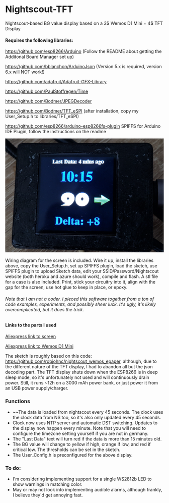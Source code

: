 # Nightscout-TFT
Nightscout-based BG value display based on a 3$ Wemos D1 Mini + 4$ TFT Display

#### Requires the following libraries:

https://github.com/esp8266/Arduino (Follow the README about getting the Additonal Board Manager set up)

https://github.com/bblanchon/ArduinoJson (Version 5.x is required, version 6.x will NOT work!)

https://github.com/adafruit/Adafruit-GFX-Library

https://github.com/PaulStoffregen/Time

https://github.com/Bodmer/JPEGDecoder

https://github.com/Bodmer/TFT_eSPI (after installation, copy my User_Setup.h to libraries/TFT_eSPI)

https://github.com/esp8266/arduino-esp8266fs-plugin SPIFFS for Arduino IDE Plugin, follow the instructions on the readme

![Image](/IMG_20190710_101610.jpg)


Wiring diagram for the screen is included. Wire it up, install the libraries above, copy the User_Setup.h, set up SPIFFS plugin, load the sketch, use SPIFFS plugin to upload Sketch data, edit your SSID/Password/Nightscout website (both heroku and azure should work), compile and flash.
A stl file for a case is also included. Print, stick your circuitry into it, align with the gap for the screen, use hot glue to keep in place, or epoxy.

###### Note that I am not a coder. I pieced this software together from a ton of code examples, experiments, and possibly sheer luck. It's ugly, it's likely overcomplicated, but it does the trick.

#### Links to the parts I used

[Aliexpress link to screen](https://www.aliexpress.com/item/32880846744.html)

[Aliexpress link to Wemos D1 Mini](https://www.aliexpress.com/item/32980161356.html)


The sketch is roughly based on this code: https://github.com/robjohnc/nightscout_wemos_epaper, although, due to the different nature of the TFT display, I had to abandon all but the json decoding part. The TFT display shuts down when the ESP8266 is in deep sleep mode, so it's unfortunately not used and will continuously drain power. Still, it runs ~12h on a 3000 mAh power bank, or just power it from an USB power supply/charger.

### Functions

- ~~The data is loaded from nightscout every 45 seconds. The clock uses the clock data from NS too, so it's also only updated every 45 seconds.
- Clock now uses NTP server and automatic DST switching. Updates to the display now happen every minute. Note that you will need to configure the timezone setting yourself if you are not in germany.
- The "Last Data" text will turn red if the data is more than 15 minutes old.
- The BG value will change to yellow if high, orange if low, and red if critical low. The thresholds can be set in the sketch.
- The User_Config.h is preconfigured for the above display.

### To do:

- I'm considering implementing support for a single WS2812b LED to show warnings in matching color.
- May or may not look into implementing audible alarms, although frankly, I believe they'd get annoying fast.
